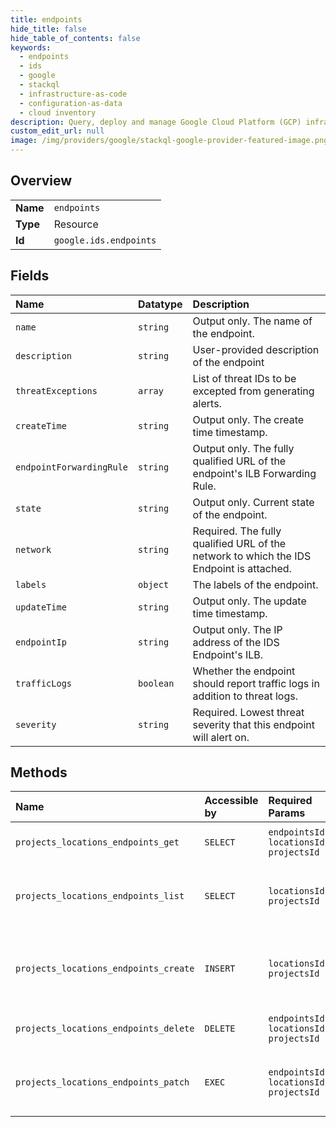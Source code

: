 ```yaml
---
title: endpoints
hide_title: false
hide_table_of_contents: false
keywords:
  - endpoints
  - ids
  - google    
  - stackql
  - infrastructure-as-code
  - configuration-as-data
  - cloud inventory
description: Query, deploy and manage Google Cloud Platform (GCP) infrastructure and resources using SQL
custom_edit_url: null
image: /img/providers/google/stackql-google-provider-featured-image.png
---
```

  
    

## Overview
<table><tbody>
<tr><td><b>Name</b></td><td><code>endpoints</code></td></tr>
<tr><td><b>Type</b></td><td>Resource</td></tr>
<tr><td><b>Id</b></td><td><code>google.ids.endpoints</code></td></tr>
</tbody></table>

## Fields
| Name | Datatype | Description |
|:-----|:---------|:------------|
| `name` | `string` | Output only. The name of the endpoint. |
| `description` | `string` | User-provided description of the endpoint |
| `threatExceptions` | `array` | List of threat IDs to be excepted from generating alerts. |
| `createTime` | `string` | Output only. The create time timestamp. |
| `endpointForwardingRule` | `string` | Output only. The fully qualified URL of the endpoint's ILB Forwarding Rule. |
| `state` | `string` | Output only. Current state of the endpoint. |
| `network` | `string` | Required. The fully qualified URL of the network to which the IDS Endpoint is attached. |
| `labels` | `object` | The labels of the endpoint. |
| `updateTime` | `string` | Output only. The update time timestamp. |
| `endpointIp` | `string` | Output only. The IP address of the IDS Endpoint's ILB. |
| `trafficLogs` | `boolean` | Whether the endpoint should report traffic logs in addition to threat logs. |
| `severity` | `string` | Required. Lowest threat severity that this endpoint will alert on. |
## Methods
| Name | Accessible by | Required Params | Description |
|:-----|:--------------|:----------------|:------------|
| `projects_locations_endpoints_get` | `SELECT` | `endpointsId, locationsId, projectsId` | Gets details of a single Endpoint. |
| `projects_locations_endpoints_list` | `SELECT` | `locationsId, projectsId` | Lists Endpoints in a given project and location. |
| `projects_locations_endpoints_create` | `INSERT` | `locationsId, projectsId` | Creates a new Endpoint in a given project and location. |
| `projects_locations_endpoints_delete` | `DELETE` | `endpointsId, locationsId, projectsId` | Deletes a single Endpoint. |
| `projects_locations_endpoints_patch` | `EXEC` | `endpointsId, locationsId, projectsId` | Updates the parameters of a single Endpoint. |
